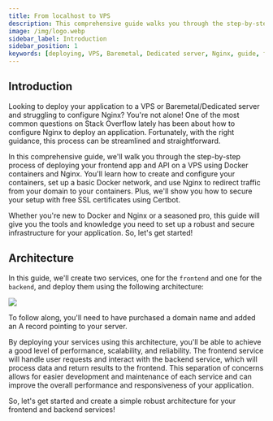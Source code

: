 ```yaml
---
title: From localhost to VPS
description: This comprehensive guide walks you through the step-by-step process of deploying your frontend app and API on a VPS or Dedicated/Baremetal server using Docker containers and Nginx. You'll learn how to create and configure your containers, set up a basic Docker network, and use Nginx to redirect traffic from your domain to your containers. Plus, you'll see how to secure your setup with free SSL certificates using Certbot.
image: /img/logo.webp
sidebar_label: Introduction
sidebar_position: 1
keywords: [deploying, VPS, Baremetal, Dedicated server, Nginx, guide, frontend app, API, Docker containers, configure, create, basic Docker network, redirect traffic, domain, secure, free SSL certificates, Certbot, architecture, services, frontend, backend, performance, scalability, reliability, separation of concerns, development, maintenance, responsiveness]
---
```


## Introduction

Looking to deploy your application to a VPS or Baremetal/Dedicated server and struggling to configure Nginx? You're not alone! One of the most common questions on Stack Overflow lately has been about how to configure Nginx to deploy an application. Fortunately, with the right guidance, this process can be streamlined and straightforward.

In this comprehensive guide, we'll walk you through the step-by-step process of deploying your frontend app and API on a VPS using Docker containers and Nginx. You'll learn how to create and configure your containers, set up a basic Docker network, and use Nginx to redirect traffic from your domain to your containers. Plus, we'll show you how to secure your setup with free SSL certificates using Certbot.

Whether you're new to Docker and Nginx or a seasoned pro, this guide will give you the tools and knowledge you need to set up a robust and secure infrastructure for your application. So, let's get started!


## Architecture

In this guide, we'll create two services, one for the `frontend` and one for the `backend`, and deploy them using the following architecture:

<img src="/img/simple_architecture.jpg" />

To follow along, you'll need to have purchased a domain name and added an A record pointing to your server.

By deploying your services using this architecture, you'll be able to achieve a good level of performance, scalability, and reliability. The frontend service will handle user requests and interact with the backend service, which will process data and return results to the frontend. This separation of concerns allows for easier development and maintenance of each service and can improve the overall performance and responsiveness of your application.

So, let's get started and create a simple robust architecture for your frontend and backend services!
